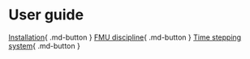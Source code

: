 <!--
 Copyright 2021 IRT Saint Exupéry, https://www.irt-saintexupery.com

 This work is licensed under the Creative Commons Attribution-ShareAlike 4.0
 International License. To view a copy of this license, visit
 http://creativecommons.org/licenses/by-sa/4.0/ or send a letter to Creative
 Commons, PO Box 1866, Mountain View, CA 94042, USA.
-->

# User guide

[Installation](installation.md){ .md-button }
[FMU discipline](fmu_discipline.md){ .md-button }
[Time stepping system](time_stepping_system.md){ .md-button }
